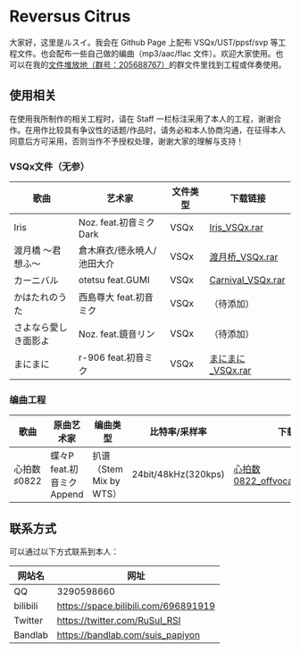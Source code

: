 # Reversus Citrus

大家好，这里是ルスイ。我会在 Github Page 上配布 VSQx/UST/ppsf/svp 等工程文件。也会配布一些自己做的编曲（mp3/aac/flac 文件）。欢迎大家使用。也可以在我的[文件堆放地（群号：205688767）](https://jq.qq.com/?_wv=1027&k=fXzho72z)的群文件里找到工程或伴奏使用。

## 使用相关

在使用我所制作的相关工程时，请在 Staff 一栏标注采用了本人的工程，谢谢合作。在用作比较具有争议性的话题/作品时，请务必和本人协商沟通，在征得本人同意后方可采用，否则当作不予授权处理，谢谢大家的理解与支持！

### VSQx文件（无参）

| 歌曲 | 艺术家 | 文件类型 | 下载链接 |
| - | - | - | - |
| Iris | Noz. feat.初音ミクDark | VSQx | [Iris_VSQx.rar](https://github.com/suis-papiyon/Project_Files/raw/main/Vocal_Synth_Projects/Iris_VSQx.rar) |
| 渡月橋 ～君 想ふ～ | 倉木麻衣/徳永暁人/池田大介 | VSQx | [渡月桥_VSQx.rar](https://github.com/suis-papiyon/Project_Files/blob/main/Vocal_Synth_Projects/%E6%B8%A1%E6%9C%88%E6%A1%A5_VSQx.rar) |
| カーニバル | otetsu feat.GUMI | VSQx | [Carnival_VSQx.rar](https://github.com/suis-papiyon/Project_Files/blob/main/Vocal_Synth_Projects/Carnival_VSQx.rar) |
| かはたれのうた | 西島尊大 feat.初音ミク | VSQx | （待添加） |
| さよなら愛しき面影よ | Noz. feat.鏡音リン | VSQx | （待添加） |
| まにまに | r-906 feat.初音ミク | VSQx | [まにまに_VSQx.rar](https://github.com/suis-papiyon/Project_Files/raw/main/Vocal_Synth_Projects/%E3%81%BE%E3%81%AB%E3%81%BE%E3%81%AB_VSQx.rar) |

### 编曲工程

| 歌曲 | 原曲艺术家 | 编曲类型 | 比特率/采样率 | 下载链接 |
| - | - | - | - | - |
| 心拍数♯0822 | 蝶々P feat.初音ミクAppend | 扒谱（Stem Mix by WTS） | 24bit/48kHz(320kps) | [心拍数0822_offvocal_BPM118.mp3](https://raw.githubusercontent.com/suis-papiyon/Project_Files/main/Arrangement/%E5%BF%83%E6%8B%8D%E6%95%B00822_offvocal_BPM118.mp3) |

## 联系方式

可以通过以下方式联系到本人：

| 网站名 | 网址  |
| - | - |
| QQ | 3290598660 |
| bilibili | https://space.bilibili.com/696891919 |
| Twitter | https://twitter.com/RuSuI_RSI |
| Bandlab | https://bandlab.com/suis_papiyon |
